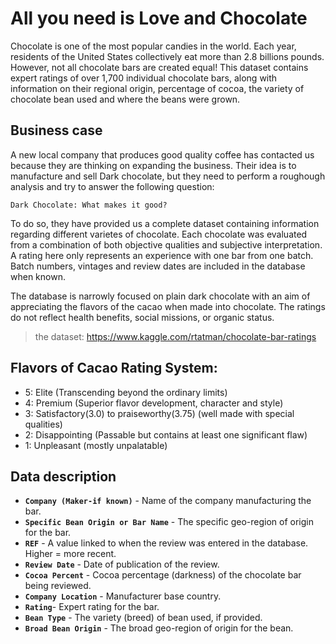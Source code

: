 <h1> All you need is Love and Chocolate <span class="tocSkip"></span></h1>


Chocolate is one of the most popular candies in the world. Each year, residents of the United States collectively eat more than 2.8 billions pounds. However, not all chocolate bars are created equal! This dataset contains expert ratings of over 1,700 individual chocolate bars, along with information on their regional origin, percentage of cocoa, the variety of chocolate bean used and where the beans were grown.

<h2> Business case<span class="tocSkip"></span></h2>

A new local company that produces good quality coffee has contacted us because they are thinking on expanding the business. Their idea is to manufacture and sell Dark chocolate, but they need to perform a roughough analysis and try to answer the following question:
    
    
    Dark Chocolate: What makes it good? 

       
To do so, they have provided us a complete dataset containing information regarding different varietes of chocolate. Each chocolate was evaluated from a combination of both objective qualities and subjective interpretation. A rating here only represents an experience with one bar from one batch. Batch numbers, vintages and review dates are included in the database when known.

The database is narrowly focused on plain dark chocolate with an aim of appreciating the flavors of the cacao when made into chocolate. The ratings do not reflect health benefits, social missions, or organic status.

> the  dataset: https://www.kaggle.com/rtatman/chocolate-bar-ratings 

<h2> Flavors of Cacao Rating System:<span class="tocSkip"></span></h2>

- 5: Elite (Transcending beyond the ordinary limits)
- 4: Premium (Superior flavor development, character and style)
- 3: Satisfactory(3.0) to praiseworthy(3.75) (well made with special qualities)
- 2: Disappointing (Passable but contains at least one significant flaw)
- 1: Unpleasant (mostly unpalatable)

<h2> Data description<span class="tocSkip"></span></h2>

- __`Company (Maker-if known)`__ - Name of the company manufacturing the bar.
- __`Specific Bean Origin or Bar Name`__ - The specific geo-region of origin for the bar.
- __`REF`__ - A value linked to when the review was entered in the database. Higher = more recent.
- __`Review Date`__ - Date of publication of the review.
- __`Cocoa Percent`__ - Cocoa percentage (darkness) of the chocolate bar being reviewed.
- __`Company Location`__ - Manufacturer base country.
- __`Rating`__- Expert rating for the bar.
- __`Bean Type`__ - The variety (breed) of bean used, if provided.
- __`Broad Bean Origin`__ - The broad geo-region of origin for the bean.
